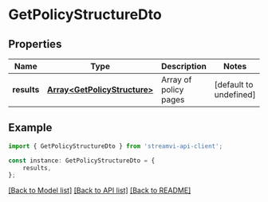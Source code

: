 # GetPolicyStructureDto


## Properties

Name | Type | Description | Notes
------------ | ------------- | ------------- | -------------
**results** | [**Array&lt;GetPolicyStructure&gt;**](GetPolicyStructure.md) | Array of policy pages | [default to undefined]

## Example

```typescript
import { GetPolicyStructureDto } from 'streamvi-api-client';

const instance: GetPolicyStructureDto = {
    results,
};
```

[[Back to Model list]](../README.md#documentation-for-models) [[Back to API list]](../README.md#documentation-for-api-endpoints) [[Back to README]](../README.md)
